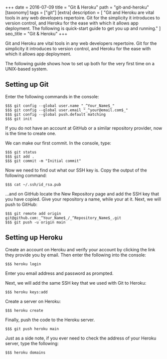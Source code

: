 +++
date = 2016-07-09
title = "Git & Heroku"
path = "git-and-heroku"
[taxonomy]
tags = ["git"]
[extra]
description = [
  "Git and Heroku are vital tools in any web developers repertoire. Git for the simplicity it introduces to version control, and Heroku for the ease with which it allows app deployment. The following is quick-start guide to get you up and running."
]
seo_title = "Git & Heroku"
+++

Git and Heroku are vital tools in any web developers repertoire. Git for the simplicity it introduces to version control, and Heroku for the ease with which it allows app deployment.

The following guide shows how to set up both for the very first time on a UNIX-based system.

## Setting up Git

Enter the following commands in the console:

```
$$$ git config --global user.name "_^Your_Name$_"
$$$ git config --global user.email "_^your@email.com$_"
$$$ git config --global push.default matching
$$$ git init
```

If you do not have an account at GitHub or a similar repository provider, now is the time to create one.

We can make our first commit. In the console, type:

```
$$$ git status
$$$ git add .
$$$ git commit -m "Initial commit"
```

Now we need to find out what our SSH key is. Copy the output of the following command:

```
$$$ cat ~/.ssh/id_rsa.pub
```

...and on GitHub locate the New Repository page and add the SSH key that you have copied. Give your repository a name, while your at it.
Next, we will push to GitHub:

```
$$$ git remote add origin git@github.com:_^Your_Name$_/_^Repository_Name$_.git
$$$ git push -u origin main
```

## Setting up Heroku

Create an account on Heroku and verify your account by clicking the link they provide you by email. Then enter the following into the console:

```
$$$ heroku login
```

Enter you email address and password as prompted.

Next, we will add the same SSH key that we used with Git to Heroku:

```
$$$ heroku keys:add
```

Create a server on Heroku:

```
$$$ heroku create
```

Finally, push the code to the Heroku server.

```
$$$ git push heroku main
```

Just as a side note, if you ever need to check the address of your Heroku server, type the following:

```
$$$ heroku domains
```
